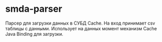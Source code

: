 # smda-parser

Парсер для загрузки данных в СУБД Cache. На вход принимает csv таблицы с данными. Использует на данных момент механизм Cache Java Binding для загрузки. 
